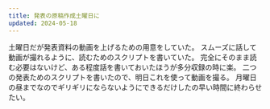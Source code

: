 ```yaml
---
title: 発表の原稿作成土曜日に
updated: 2024-05-18
---
```


土曜日だが発表資料の動画を上げるための用意をしていた。
スムーズに話して動画が撮れるように、読むためのスクリプトを書いていた。
完全にそのまま読む必要はないけど、ある程度話を書いておいたほうが多分収録の時に楽。
二つの発表ためのスクリプトを書いたので、明日これを使って動画を撮る。
月曜日の昼までなのでギリギリにならないようにできるだけしたの早い時間に終わらせたい。
